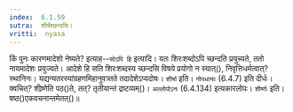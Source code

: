 ```yaml
---
index:  6.1.59
sutra:  शीर्षंश्छन्दसि।
vritti:  nyasa
---
```


किं पुनः कारणमादेशो नेष्यते? इत्याह--`सोऽपि हि` इत्यादि। यतः शिरःशब्दोऽपि च्छन्दति प्रयुच्यते, ततो नायमादेशः प्रयुज्यते। आदेशे हि सति शिरःशब्दस्य च्छन्दसि विषये प्रयोगो न स्यात्(), निवृत्तिधर्मत्वात्? स्थानिनः। यद्यन्यतरस्यांग्रहणमिहानुवत्र्तते तदादेशेऽप्यदोषः। `शीर्षा` इति। `नोपधायाः` (6.4.7) इति दीर्धः। क्वचित्? शीष्र्णेति पठ()ते, तत्? तृतीयान्तं द्रष्टव्यम्()। `अल्लोपोऽनः` (6.4.134) इत्यकारलोपः। `शीर्ष्णः` इति। षष्ठ()एकवचनान्तमेतत्()॥
